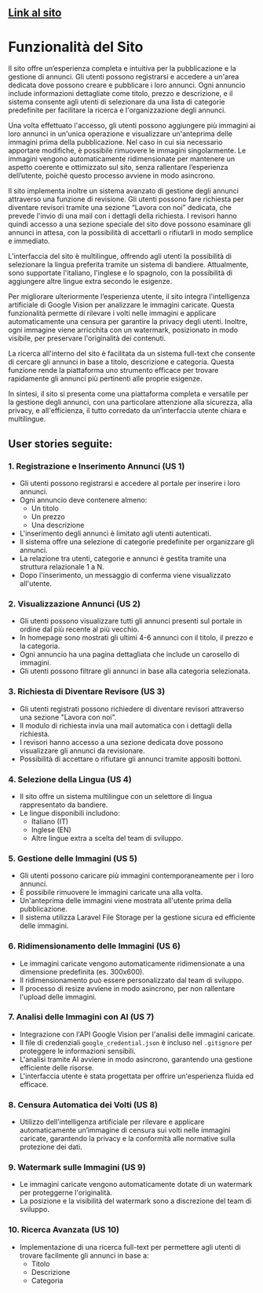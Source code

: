 ## [Link al sito](https://prestolego.marcodevito.it)
# Funzionalità del Sito
Il sito offre un’esperienza completa e intuitiva per la pubblicazione e la gestione di annunci. Gli utenti possono registrarsi e accedere a un'area dedicata dove possono creare e pubblicare i loro annunci. Ogni annuncio include informazioni dettagliate come titolo, prezzo e descrizione, e il sistema consente agli utenti di selezionare da una lista di categorie predefinite per facilitare la ricerca e l'organizzazione degli annunci.

Una volta effettuato l'accesso, gli utenti possono aggiungere più immagini ai loro annunci in un'unica operazione e visualizzare un'anteprima delle immagini prima della pubblicazione. Nel caso in cui sia necessario apportare modifiche, è possibile rimuovere le immagini singolarmente. Le immagini vengono automaticamente ridimensionate per mantenere un aspetto coerente e ottimizzato sul sito, senza rallentare l’esperienza dell’utente, poiché questo processo avviene in modo asincrono.

Il sito implementa inoltre un sistema avanzato di gestione degli annunci attraverso una funzione di revisione. Gli utenti possono fare richiesta per diventare revisori tramite una sezione “Lavora con noi” dedicata, che prevede l'invio di una mail con i dettagli della richiesta. I revisori hanno quindi accesso a una sezione speciale del sito dove possono esaminare gli annunci in attesa, con la possibilità di accettarli o rifiutarli in modo semplice e immediato.

L’interfaccia del sito è multilingue, offrendo agli utenti la possibilità di selezionare la lingua preferita tramite un sistema di bandiere. Attualmente, sono supportate l'italiano, l'inglese e lo spagnolo, con la possibilità di aggiungere altre lingue extra secondo le esigenze.

Per migliorare ulteriormente l’esperienza utente, il sito integra l'intelligenza artificiale di Google Vision per analizzare le immagini caricate. Questa funzionalità permette di rilevare i volti nelle immagini e applicare automaticamente una censura per garantire la privacy degli utenti. Inoltre, ogni immagine viene arricchita con un watermark, posizionato in modo visibile, per preservare l'originalità dei contenuti.

La ricerca all'interno del sito è facilitata da un sistema full-text che consente di cercare gli annunci in base a titolo, descrizione e categoria. Questa funzione rende la piattaforma uno strumento efficace per trovare rapidamente gli annunci più pertinenti alle proprie esigenze.

In sintesi, il sito si presenta come una piattaforma completa e versatile per la gestione degli annunci, con una particolare attenzione alla sicurezza, alla privacy, e all'efficienza, il tutto corredato da un’interfaccia utente chiara e multilingue.


## User stories seguite:

### 1. Registrazione e Inserimento Annunci (US 1)
- Gli utenti possono registrarsi e accedere al portale per inserire i loro annunci.
- Ogni annuncio deve contenere almeno:
  - Un titolo
  - Un prezzo
  - Una descrizione
- L'inserimento degli annunci è limitato agli utenti autenticati.
- Il sistema offre una selezione di categorie predefinite per organizzare gli annunci.
- La relazione tra utenti, categorie e annunci è gestita tramite una struttura relazionale 1 a N.
- Dopo l'inserimento, un messaggio di conferma viene visualizzato all'utente.
  
### 2. Visualizzazione Annunci (US 2)
- Gli utenti possono visualizzare tutti gli annunci presenti sul portale in ordine dal più recente al più vecchio.
- In homepage sono mostrati gli ultimi 4-6 annunci con il titolo, il prezzo e la categoria.
- Ogni annuncio ha una pagina dettagliata che include un carosello di immagini.
- Gli utenti possono filtrare gli annunci in base alla categoria selezionata.

### 3. Richiesta di Diventare Revisore (US 3)
- Gli utenti registrati possono richiedere di diventare revisori attraverso una sezione "Lavora con noi".
- Il modulo di richiesta invia una mail automatica con i dettagli della richiesta.
- I revisori hanno accesso a una sezione dedicata dove possono visualizzare gli annunci da revisionare.
- Possibilità di accettare o rifiutare gli annunci tramite appositi bottoni.

### 4. Selezione della Lingua (US 4)
- Il sito offre un sistema multilingue con un selettore di lingua rappresentato da bandiere.
- Le lingue disponibili includono:
  - Italiano (IT)
  - Inglese (EN)
  - Altre lingue extra a scelta del team di sviluppo.

### 5. Gestione delle Immagini (US 5)
- Gli utenti possono caricare più immagini contemporaneamente per i loro annunci.
- È possibile rimuovere le immagini caricate una alla volta.
- Un'anteprima delle immagini viene mostrata all'utente prima della pubblicazione.
- Il sistema utilizza Laravel File Storage per la gestione sicura ed efficiente delle immagini.

### 6. Ridimensionamento delle Immagini (US 6)
- Le immagini caricate vengono automaticamente ridimensionate a una dimensione predefinita (es. 300x600).
- Il ridimensionamento può essere personalizzato dal team di sviluppo.
- Il processo di resize avviene in modo asincrono, per non rallentare l'upload delle immagini.

### 7. Analisi delle Immagini con AI (US 7)
- Integrazione con l'API Google Vision per l'analisi delle immagini caricate.
- Il file di credenziali `google_credential.json` è incluso nel `.gitignore` per proteggere le informazioni sensibili.
- L'analisi tramite AI avviene in modo asincrono, garantendo una gestione efficiente delle risorse.
- L'interfaccia utente è stata progettata per offrire un'esperienza fluida ed efficace.

### 8. Censura Automatica dei Volti (US 8)
- Utilizzo dell'intelligenza artificiale per rilevare e applicare automaticamente un’immagine di censura sui volti nelle immagini caricate, garantendo la privacy e la conformità alle normative sulla protezione dei dati.

### 9. Watermark sulle Immagini (US 9)
- Le immagini caricate vengono automaticamente dotate di un watermark per proteggerne l'originalità.
- La posizione e la visibilità del watermark sono a discrezione del team di sviluppo.

### 10. Ricerca Avanzata (US 10)
- Implementazione di una ricerca full-text per permettere agli utenti di trovare facilmente gli annunci in base a:
  - Titolo
  - Descrizione
  - Categoria